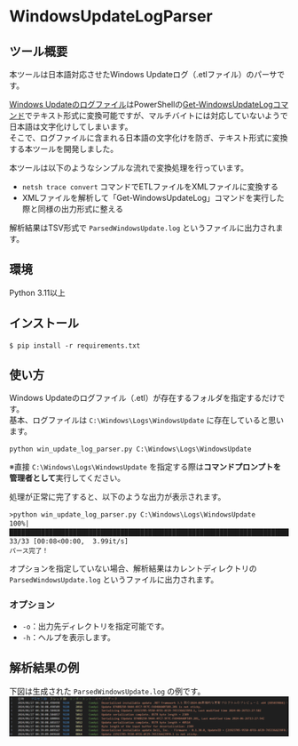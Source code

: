 # WindowsUpdateLogParser
## ツール概要
本ツールは日本語対応させたWindows Updateログ（.etlファイル）のパーサです。  

[Windows Updateのログファイル](https://learn.microsoft.com/ja-jp/windows/deployment/update/windows-update-logs)はPowerShellの[Get-WindowsUpdateLogコマンド](https://learn.microsoft.com/ja-jp/powershell/module/windowsupdate/get-windowsupdatelog?view=windowsserver2022-ps&viewFallbackFrom=win10-ps&preserve-view=tru)でテキスト形式に変換可能ですが、マルチバイトには対応していないようで日本語は文字化けしてしまいます。  
そこで、ログファイルに含まれる日本語の文字化けを防ぎ、テキスト形式に変換する本ツールを開発しました。  

本ツールは以下のようなシンプルな流れで変換処理を行っています。  
- `netsh trace convert` コマンドでETLファイルをXMLファイルに変換する
- XMLファイルを解析して「Get-WindowsUpdateLog」コマンドを実行した際と同様の出力形式に整える

解析結果はTSV形式で `ParsedWindowsUpdate.log` というファイルに出力されます。

## 環境
Python 3.11以上

## インストール
```
$ pip install -r requirements.txt
```

## 使い方
Windows Updateのログファイル（.etl）が存在するフォルダを指定するだけです。  
基本、ログファイルは `C:\Windows\Logs\WindowsUpdate` に存在していると思います。

```
python win_update_log_parser.py C:\Windows\Logs\WindowsUpdate
```  
※直接 `C:\Windows\Logs\WindowsUpdate` を指定する際は**コマンドプロンプトを管理者として**実行してください。  

処理が正常に完了すると、以下のような出力が表示されます。

```
>python win_update_log_parser.py C:\Windows\Logs\WindowsUpdate
100%|██████████████████████████████████████████████████████████████████████████████████| 33/33 [00:08<00:00,  3.99it/s]
パース完了！
```

オプションを指定していない場合、解析結果はカレントディレクトリの `ParsedWindowsUpdate.log` というファイルに出力されます。

### オプション
- `-o`：出力先ディレクトリを指定可能です。
- `-h`：ヘルプを表示します。

## 解析結果の例
下図は生成された `ParsedWindowsUpdate.log` の例です。
![解析結果の例](/images/example.png)